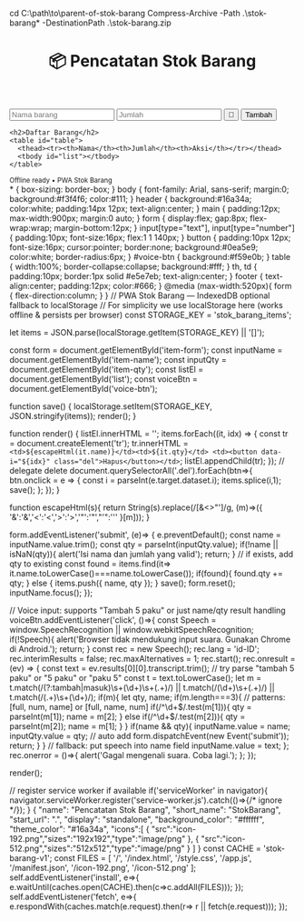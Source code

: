cd C:\path\to\parent-of-stok-barang
Compress-Archive -Path .\stok-barang\* -DestinationPath .\stok-barang.zip
<!DOCTYPE html>
<html lang="id">
<head>
  <meta charset="utf-8" />
  <meta name="viewport" content="width=device-width,initial-scale=1" />
  <title>Pencatatan Stok Barang</title>
  <link rel="manifest" href="manifest.json" />
  <link rel="stylesheet" href="style.css" />
</head>
<body>
  <header><h1>📦 Pencatatan Stok Barang</h1></header>

  <main>
    <form id="item-form">
      <input id="item-name" type="text" placeholder="Nama barang" required />
      <input id="item-qty" type="number" placeholder="Jumlah" required />
      <button id="voice-btn" type="button">🎤</button>
      <button type="submit">Tambah</button>
    </form>

    <h2>Daftar Barang</h2>
    <table id="table">
      <thead><tr><th>Nama</th><th>Jumlah</th><th>Aksi</th></tr></thead>
      <tbody id="list"></tbody>
    </table>
  </main>

  <footer><small>Offline ready • PWA Stok Barang</small></footer>

  <script src="app.js"></script>
</body>
</html>
* { box-sizing: border-box; }
body { font-family: Arial, sans-serif; margin:0; background:#f3f4f6; color:#111; }
header { background:#16a34a; color:white; padding:14px 12px; text-align:center; }
main { padding:12px; max-width:900px; margin:0 auto; }
form { display:flex; gap:8px; flex-wrap:wrap; margin-bottom:12px; }
input[type="text"], input[type="number"] { padding:10px; font-size:16px; flex:1 1 140px; }
button { padding:10px 12px; font-size:16px; cursor:pointer; border:none; background:#0ea5e9; color:white; border-radius:6px; }
#voice-btn { background:#f59e0b; }
table { width:100%; border-collapse:collapse; background:#fff; }
th, td { padding:10px; border:1px solid #e5e7eb; text-align:center; }
footer { text-align:center; padding:12px; color:#666; }
@media (max-width:520px){ form { flex-direction:column; } }
// PWA Stok Barang — IndexedDB optional fallback to localStorage
// For simplicity we use localStorage here (works offline & persists per browser)
const STORAGE_KEY = 'stok_barang_items';

let items = JSON.parse(localStorage.getItem(STORAGE_KEY) || '[]');

const form = document.getElementById('item-form');
const inputName = document.getElementById('item-name');
const inputQty = document.getElementById('item-qty');
const listEl = document.getElementById('list');
const voiceBtn = document.getElementById('voice-btn');

function save() {
  localStorage.setItem(STORAGE_KEY, JSON.stringify(items));
  render();
}

function render() {
  listEl.innerHTML = '';
  items.forEach((it, idx) => {
    const tr = document.createElement('tr');
    tr.innerHTML = `<td>${escapeHtml(it.name)}</td><td>${it.qty}</td>
      <td><button data-i="${idx}" class="del">Hapus</button></td>`;
    listEl.appendChild(tr);
  });
  // delegate delete
  document.querySelectorAll('.del').forEach(btn=>{
    btn.onclick = e => {
      const i = parseInt(e.target.dataset.i);
      items.splice(i,1);
      save();
    };
  });
}

function escapeHtml(s){ return String(s).replace(/[&<>"']/g, (m)=>({ '&':'&amp;','<':'&lt;','>':'&gt;','"':'&quot;',"'":'&#39;' }[m])); }

form.addEventListener('submit', (e)=> {
  e.preventDefault();
  const name = inputName.value.trim();
  const qty = parseInt(inputQty.value);
  if(!name || isNaN(qty)){ alert('Isi nama dan jumlah yang valid'); return; }
  // if exists, add qty to existing
  const found = items.find(it=> it.name.toLowerCase()===name.toLowerCase());
  if(found){ found.qty += qty; } else { items.push({ name, qty }); }
  save();
  form.reset();
  inputName.focus();
});

// Voice input: supports "Tambah 5 paku" or just name/qty result handling
voiceBtn.addEventListener('click', ()=>{
  const Speech = window.SpeechRecognition || window.webkitSpeechRecognition;
  if(!Speech){ alert('Browser tidak mendukung input suara. Gunakan Chrome di Android.'); return; }
  const rec = new Speech();
  rec.lang = 'id-ID';
  rec.interimResults = false;
  rec.maxAlternatives = 1;
  rec.start();
  rec.onresult = (ev) => {
    const text = ev.results[0][0].transcript.trim();
    // try parse "tambah 5 paku" or "5 paku" or "paku 5"
    const t = text.toLowerCase();
    let m = t.match(/(?:tambah|masuk)\s+(\d+)\s+(.+)/) || t.match(/(\d+)\s+(.+)/) || t.match(/(.+)\s+(\d+)/);
    if(m){
      let qty, name;
      if(m.length===3){
        // patterns: [full, num, name] or [full, name, num]
        if(/^\d+$/.test(m[1])){ qty = parseInt(m[1]); name = m[2]; }
        else if(/^\d+$/.test(m[2])){ qty = parseInt(m[2]); name = m[1]; }
      }
      if(name && qty){
        inputName.value = name;
        inputQty.value = qty;
        // auto add
        form.dispatchEvent(new Event('submit'));
        return;
      }
    }
    // fallback: put speech into name field
    inputName.value = text;
  };
  rec.onerror = ()=>{ alert('Gagal mengenali suara. Coba lagi.'); };
});

render();

// register service worker if available
if('serviceWorker' in navigator){
  navigator.serviceWorker.register('service-worker.js').catch(()=>{/* ignore */});
}
{
  "name": "Pencatatan Stok Barang",
  "short_name": "StokBarang",
  "start_url": ".",
  "display": "standalone",
  "background_color": "#ffffff",
  "theme_color": "#16a34a",
  "icons":[
    { "src":"icon-192.png","sizes":"192x192","type":"image/png" },
    { "src":"icon-512.png","sizes":"512x512","type":"image/png" }
  ]
}
const CACHE = 'stok-barang-v1';
const FILES = [
  '/',
  '/index.html',
  '/style.css',
  '/app.js',
  '/manifest.json',
  '/icon-192.png',
  '/icon-512.png'
];
self.addEventListener('install', e=>{
  e.waitUntil(caches.open(CACHE).then(c=>c.addAll(FILES)));
});
self.addEventListener('fetch', e=>{
  e.respondWith(caches.match(e.request).then(r=> r || fetch(e.request)));
});
